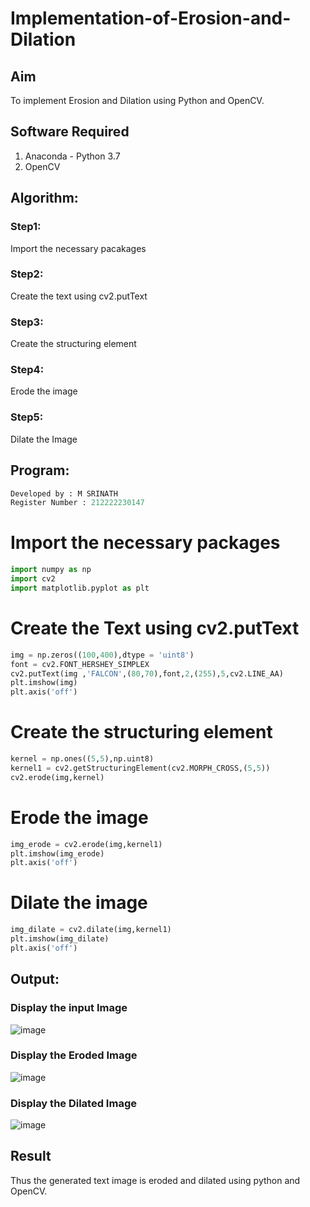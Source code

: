 # Implementation-of-Erosion-and-Dilation
## Aim
To implement Erosion and Dilation using Python and OpenCV.
## Software Required
1. Anaconda - Python 3.7
2. OpenCV
## Algorithm:
### Step1:
Import the necessary pacakages
### Step2:
Create the text using cv2.putText
### Step3:
Create the structuring element
### Step4:
Erode the image
### Step5:
Dilate the Image
## Program:
``` Python
Developed by : M SRINATH
Register Number : 212222230147
```
# Import the necessary packages
```python
import numpy as np
import cv2
import matplotlib.pyplot as plt
```
# Create the Text using cv2.putText
```python
img = np.zeros((100,400),dtype = 'uint8')
font = cv2.FONT_HERSHEY_SIMPLEX
cv2.putText(img ,'FALCON',(80,70),font,2,(255),5,cv2.LINE_AA)
plt.imshow(img)
plt.axis('off')
```
# Create the structuring element
```python
kernel = np.ones((5,5),np.uint8)
kernel1 = cv2.getStructuringElement(cv2.MORPH_CROSS,(5,5))
cv2.erode(img,kernel)
```
# Erode the image
```python
img_erode = cv2.erode(img,kernel1)
plt.imshow(img_erode)
plt.axis('off')
```
# Dilate the image
```python
img_dilate = cv2.dilate(img,kernel1)
plt.imshow(img_dilate)
plt.axis('off')
```
## Output:

### Display the input Image
![image](https://github.com/MunagalaSrinath/erosion--dilation/assets/118678482/d552baa2-80e2-441a-be6e-7e076f5f43fa)


### Display the Eroded Image
![image](https://github.com/MunagalaSrinath/erosion--dilation/assets/118678482/86e096b3-7d1c-48ce-93cb-20997d1dbb6a)


### Display the Dilated Image
![image](https://github.com/MunagalaSrinath/erosion--dilation/assets/118678482/c3e49ade-3bb0-4ac1-a8a4-ebc16a599889)


## Result
Thus the generated text image is eroded and dilated using python and OpenCV.
